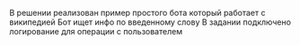 В решении реализован пример простого бота который работает с википедией
Бот ищет инфо по введенному слову 
В задании подключено логирование для операции с пользователем

